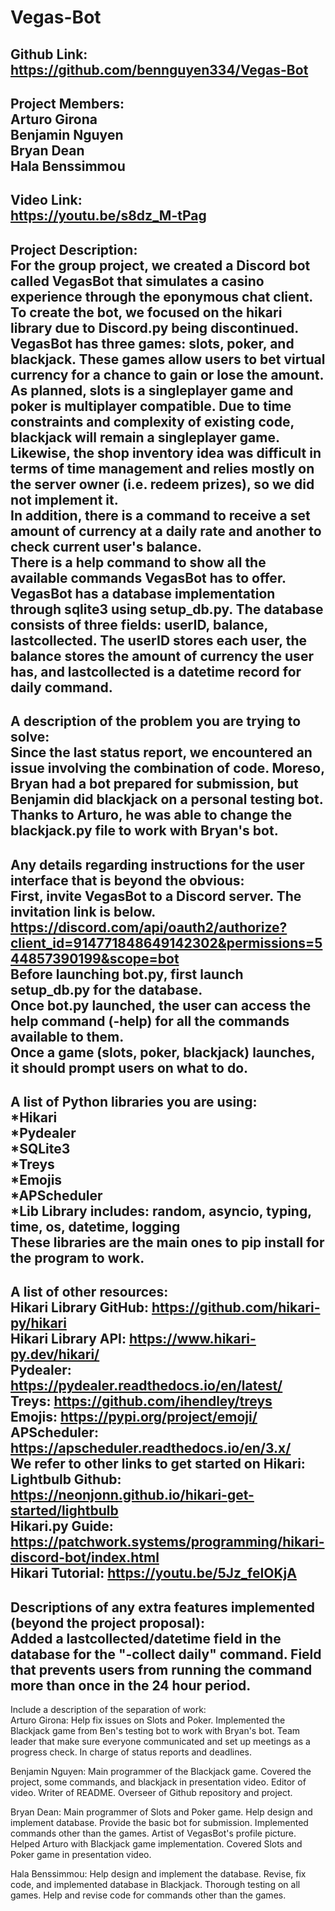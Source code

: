 # Vegas-Bot

Github Link:\
https://github.com/bennguyen334/Vegas-Bot
-----
Project Members:\
Arturo Girona\
Benjamin Nguyen\
Bryan Dean\
Hala Benssimmou
-----
Video Link:\
https://youtu.be/s8dz_M-tPag
-----
Project Description:\
For the group project, we created a Discord bot called VegasBot that simulates a casino experience through the eponymous chat client. To create the bot, we focused on the hikari library due to Discord.py being discontinued.\
VegasBot has three games: slots, poker, and blackjack. These games allow users to bet virtual currency for a chance to gain or lose the amount. As planned, slots is a singleplayer game and poker is multiplayer compatible. Due to time constraints and complexity of existing code, blackjack will remain a singleplayer game. Likewise, the shop inventory idea was difficult in terms of time management and relies mostly on the server owner (i.e. redeem prizes), so we did not implement it.\
In addition, there is a command to receive a set amount of currency at a daily rate and another to check current user's balance.\
There is a help command to show all the available commands VegasBot has to offer.\
VegasBot has a database implementation through sqlite3 using setup_db.py. The database consists of three fields: userID, balance, lastcollected. The userID stores each user, the balance stores the amount of currency the user has, and lastcollected is a datetime record for daily command.
-----
A description of the problem you are trying to solve:\
Since the last status report, we encountered an issue involving the combination of code. Moreso, Bryan had a bot prepared for submission, but Benjamin did blackjack on a personal testing bot. Thanks to Arturo, he was able to change the blackjack.py file to work with Bryan's bot.
-----
Any details regarding instructions for the user interface that is beyond the obvious:\
First, invite VegasBot to a Discord server. The invitation link is below.\
https://discord.com/api/oauth2/authorize?client_id=914771848649142302&permissions=544857390199&scope=bot \
Before launching bot.py, first launch setup_db.py for the database.\
Once bot.py launched, the user can access the help command (-help) for all the commands available to them.\
Once a game (slots, poker, blackjack) launches, it should prompt users on what to do.
-----
A list of Python libraries you are using:\
*Hikari\
*Pydealer\
*SQLite3\
*Treys\
*Emojis\
*APScheduler\
*Lib Library includes: random, asyncio, typing, time, os, datetime, logging\
These libraries are the main ones to pip install for the program to work.
-----
A list of other resources:\
Hikari Library GitHub: https://github.com/hikari-py/hikari \
Hikari Library API: https://www.hikari-py.dev/hikari/ \
Pydealer: https://pydealer.readthedocs.io/en/latest/ \
Treys: https://github.com/ihendley/treys \
Emojis: https://pypi.org/project/emoji/ \
APScheduler: https://apscheduler.readthedocs.io/en/3.x/ \
We refer to other links to get started on Hikari:\
Lightbulb Github: https://neonjonn.github.io/hikari-get-started/lightbulb \
Hikari.py Guide: https://patchwork.systems/programming/hikari-discord-bot/index.html \
Hikari Tutorial: https://youtu.be/5Jz_feIOKjA 
-----
Descriptions of any extra features implemented (beyond the project proposal): \
Added a lastcollected/datetime field in the database for the "-collect daily" command. Field that prevents users from running the command more than once in the 24 hour period.
-----
Include a description of the separation of work:\
Arturo Girona: Help fix issues on Slots and Poker. Implemented the Blackjack game from Ben's testing bot to work with Bryan's bot. Team leader that make sure everyone communicated and set up meetings as a progress check. In charge of status reports and deadlines.

Benjamin Nguyen: Main programmer of the Blackjack game. Covered the project, some commands, and blackjack in presentation video. Editor of video. Writer of README. Overseer of Github repository and project. 

Bryan Dean: Main programmer of Slots and Poker game. Help design and implement database. Provide the basic bot for submission. Implemented commands other than the games. Artist of VegasBot's profile picture. Helped Arturo with Blackjack game implementation. Covered Slots and Poker game in presentation video.

Hala Benssimmou: Help design and implement the database. Revise, fix code, and implemented database in Blackjack. Thorough testing on all games. Help and revise code for commands other than the games.
